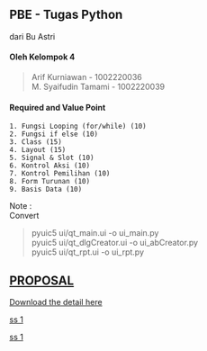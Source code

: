 ## PBE - Tugas Python
dari Bu Astri

#### Oleh Kelompok 4  
> Arif Kurniawan - 1002220036   
> M. Syaifudin Tamami - 1002220039  

#### Required and Value Point
```
1. Fungsi Looping (for/while) (10)  
2. Fungsi if else (10)  
3. Class (15)  
4. Layout (15)  
5. Signal & Slot (10)  
6. Kontrol Aksi (10)  
7. Kontrol Pemilihan (10)  
8. Form Turunan (10)  
9. Basis Data (10)  
```

Note :  
Convert  
> pyuic5 ui/qt_main.ui -o ui_main.py  
> pyuic5 ui/qt_dlgCreator.ui -o ui_abCreator.py  
> pyuic5 ui/qt_rpt.ui -o ui_rpt.py  

## [PROPOSAL](resource/UAS_Proposal_Aplikasi_BukuTamu.pdf)  
[Download the detail here](resource/UAS_Proposal_Aplikasi_BukuTamu.pdf)


[ss 1](resource/ss1.png)  


[ss 1](resource/ss2.png)  
